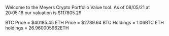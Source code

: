 Welcome to the Meyers Crypto Portfolio Value tool. 
As of 08/05/21 at 20:05:16 our valuation is $117805.29 

BTC Price = $40185.45
 ETH Price = $2789.64
BTC Holdings = 1.06BTC
 ETH holdings = 26.960005962ETH 
